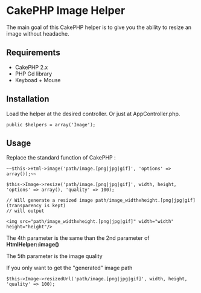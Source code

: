 # CakePHP Image Helper

The main goal of this CakePHP helper is to give you the ability to resize an image without headache.

## Requirements

* CakePHP 2.x
* PHP Gd library 
* Keyboad + Mouse

## Installation

Load the helper at the desired controller. Or just at AppController.php.

    public $helpers = array('Image'); 

## Usage

Replace the standard function of CakePHP :
	
	~~$this->Html->image('path/image.[png|jpg|gif]', 'options' => array());~~

	$this->Image->resize('path/image.[png|jpg|gif]', width, height, 'options' => array(), 'quality' => 100);

	// Will generate a resized image path/image_widthxheight.[png|jpg|gif] (transparency is kept)
	// will output 

	<img src="path/image_widthxheight.[png|jpg|gif]" width="width" height="height"/>

The 4th parameter is the same than the 2nd parameter of **HtmlHelper::image()**

The 5th parameter is the image quality

If you only want to get the "generated" image path 

	$this->Image->resizedUrl('path/image.[png|jpg|gif]', width, height, 'quality' => 100);
